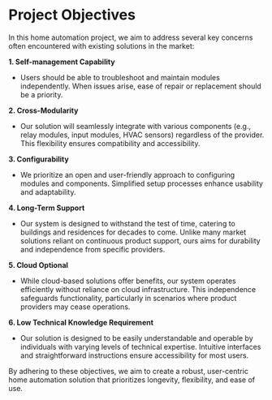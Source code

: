 # Project Objectives
In this home automation project, we aim to address several key concerns often encountered with existing solutions in the market:

**1. Self-management Capability**
- Users should be able to troubleshoot and maintain modules independently. When issues arise, ease of repair or replacement should be a priority.

**2. Cross-Modularity**
- Our solution will seamlessly integrate with various components (e.g., relay modules, input modules, HVAC sensors) regardless of the provider. This flexibility ensures compatibility and accessibility.

**3. Configurability**
- We prioritize an open and user-friendly approach to configuring modules and components. Simplified setup processes enhance usability and adaptability.

**4. Long-Term Support**
- Our system is designed to withstand the test of time, catering to buildings and residences for decades to come. Unlike many market solutions reliant on continuous product support, ours aims for durability and independence from specific providers.

**5. Cloud Optional**
- While cloud-based solutions offer benefits, our system operates efficiently without reliance on cloud infrastructure. This independence safeguards functionality, particularly in scenarios where product providers may cease operations.

**6. Low Technical Knowledge Requirement**
- Our solution is designed to be easily understandable and operable by individuals with varying levels of technical expertise. Intuitive interfaces and straightforward instructions ensure accessibility for most users.

By adhering to these objectives, we aim to create a robust, user-centric home automation solution that prioritizes longevity, flexibility, and ease of use.
